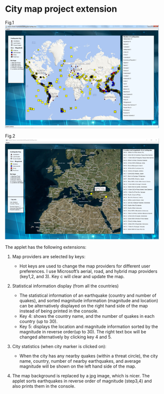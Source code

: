 
# City map project extension
Fig.1 ![fig.1](images/show1.png)

Fig.2  ![fig.2](images/show2.png)


The applet has the following extensions:
1. Map providers are selected by keys:
   * Hot keys are used to change the map providers for different user preferences. I use Microsoft’s aerial, road, and hybrid map providers (key1,2, and 3). Key c will clear and update the map.

2. Statistical information display (from all the countries)
   * The statistical information of an earthquake (country and number of quakes), and sorted magnitude information (magnitude and location) can be alternatively displayed on the right hand side of the map instead of being printed in the console. 
   * Key 4: shows the country name, and the number of quakes in each country (up to 30). 
   * Key 5: displays the location and magnitude information sorted by the magnitude in reverse order(up to 30). The right text box will be changed alternatively by clicking key 4 and 5.
3. City statistics (when city marker is clicked on):
   * When the city has any nearby quakes (within a threat circle), the city name, country, number of nearby earthquakes, and average magnitude will be shown on the left hand side of the map.    
4. The map background is replaced by a jpg image, which is nicer. The applet sorts earthquakes in reverse order of magnitude (step3,4) and also prints them in the console.



